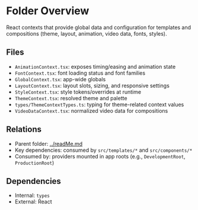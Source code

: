 # Folder Overview

React contexts that provide global data and configuration for templates and compositions (theme, layout, animation, video data, fonts, styles).

## Files

- `AnimationContext.tsx`: exposes timing/easing and animation state
- `FontContext.tsx`: font loading status and font families
- `GlobalContext.tsx`: app-wide globals
- `LayoutContext.tsx`: layout slots, sizing, and responsive settings
- `StyleContext.tsx`: style tokens/overrides at runtime
- `ThemeContext.tsx`: resolved theme and palette
- `types/ThemeContextTypes.ts`: typing for theme-related context values
- `VideoDataContext.tsx`: normalized video data for compositions

## Relations

- Parent folder: [../readMe.md](../readMe.md)
- Key dependencies: consumed by `src/templates/*` and `src/components/*`
- Consumed by: providers mounted in app roots (e.g., `DevelopmentRoot`, `ProductionRoot`)

## Dependencies

- Internal: `types`
- External: React
